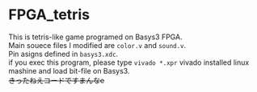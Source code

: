 # FPGA_tetris
This is tetris-like game programed on Basys3 FPGA.  
Main souece files I modified are ``color.v`` and ``sound.v``.  
Pin asigns defined in ``basys3.xdc``.  
if you exec this program, please type ``vivado *.xpr`` vivado installed linux mashine and load bit-file on Basys3.  
~~きったねえコードですまんなe~~
